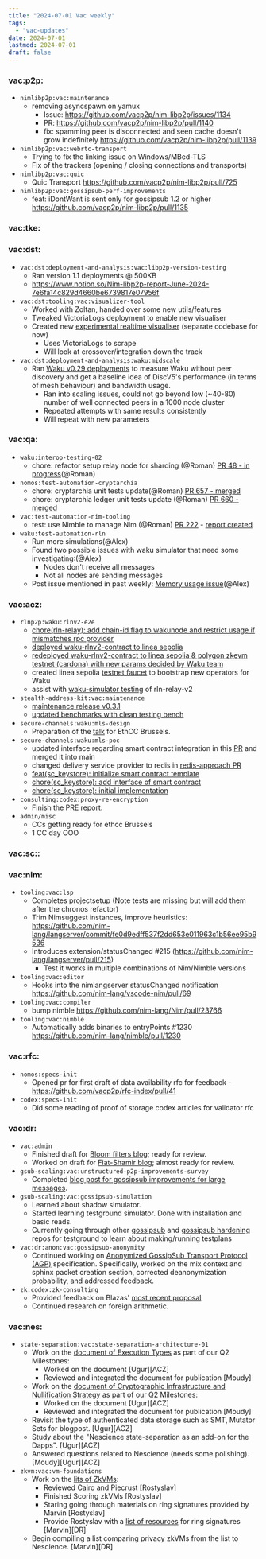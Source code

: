 ```yaml
---
title: "2024-07-01 Vac weekly"
tags:
  - "vac-updates"
date: 2024-07-01
lastmod: 2024-07-01
draft: false
---
```


### vac:p2p:
- `nimlibp2p:vac:maintenance`
  - removing asyncspawn on yamux
    - Issue: https://github.com/vacp2p/nim-libp2p/issues/1134
    - PR: https://github.com/vacp2p/nim-libp2p/pull/1140
    - fix: spamming peer is disconnected and seen cache doesn't grow indefinitely https://github.com/vacp2p/nim-libp2p/pull/1139
- `nimlibp2p:vac:webrtc-transport`
  - Trying to fix the linking issue on Windows/MBed-TLS
  - Fix of the trackers (opening / closing connections and transports)
- `nimlibp2p:vac:quic`
    - Quic Transport https://github.com/vacp2p/nim-libp2p/pull/725
- `nimlibp2p:vac:gossipsub-perf-improvements`
    - feat: iDontWant is sent only for gossipsub 1.2 or higher https://github.com/vacp2p/nim-libp2p/pull/1135

### vac:tke:

### vac:dst:
- `vac:dst:deployment-and-analysis:vac:libp2p-version-testing`
    - Ran version 1.1 deployments @ 500KB
    - https://www.notion.so/Nim-libp2p-report-June-2024-7e6fa14c829d4660be6739817e07956f
- `vac:dst:tooling:vac:visualizer-tool`
    - Worked with Zoltan, handed over some new utils/features
    - Tweaked VictoriaLogs deployment to enable new visualiser
    - Created new [experimental realtime visualiser](https://github.com/vacp2p/nodejs-visualiser) (separate codebase for now)
        - Uses VictoriaLogs to scrape
        - Will look at crossover/integration down the track
- `vac:dst:deployment-and-analysis:waku:midscale`
    - Ran [Waku v0.29 deployments](https://www.notion.so/2036-4bf142edb56e43dfa26e117a6f9b0415) to measure Waku without peer discovery and get a baseline idea of DiscV5's performance (in terms of mesh behaviour) and bandwidth usage.
        - Ran into scaling issues, could not go beyond low (~40-80) number of well connected peers in a 1000 node cluster
        - Repeated attempts with same results consistently
        - Will repeat with new parameters

### vac:qa:
- `waku:interop-testing-02`
    - chore: refactor setup relay node for sharding (@Roman)
    [PR 48 - in progress](https://github.com/waku-org/waku-interop-tests/pull/48)(@Roman)
- `nomos:test-automation-cryptarchia`
    - chore: cryptarchia unit tests update(@Roman)
    [PR 657 - merged](https://github.com/logos-co/nomos-node/pull/657) 
    - chore: cryptarchia ledger unit tests update (@Roman)
    [PR 660 - merged](https://github.com/logos-co/nomos-node/pull/660)  
- `vac:test-automation-nim-tooling`
    - test: use Nimble to manage Nim (@Roman)
    [PR 222](https://github.com/status-im/nim-stew/pull/222) - [report created](https://www.notion.so/Nim-Tooling-Test-Reports-7b25687860ae41afaa2d4f22af8d07f1)
- `waku:test-automation-rln`
    - Run more simulations(@Alex)
    - Found two possible issues with waku simulator that need some investigating:(@Alex)
        - Nodes don't receive all messages
        - Not all nodes are sending messages
    - Post issue mentioned in past weekly: [Memory usage issue](https://github.com/waku-org/waku-simulator/issues/76)(@Alex)

### vac:acz:
- `rlnp2p:waku:rlnv2-e2e`
    - [chore(rln-relay): add chain-id flag to wakunode and restrict usage if mismatches rpc provider](https://github.com/waku-org/nwaku/pull/2858)
    - [deployed waku-rlnv2-contract to linea sepolia](https://github.com/waku-org/waku-rlnv2-contract/commit/28a8cc00b5a25a111add03ea36aeb64a30e8387b)
    - [redeployed waku-rlnv2-contract to linea sepolia & polygon zkevm testnet (cardona) with new params decided by Waku team](https://github.com/waku-org/waku-rlnv2-contract/commit/64df4593c6a14e43b8b0e9b396d2f4772bb08b34)
    - created linea sepolia [testnet faucet](https://faucet.rymnc.com) to bootstrap new operators for Waku 
    - assist with [waku-simulator testing](https://github.com/waku-org/pm/issues/168) of rln-relay-v2
- `stealth-address-kit:vac:maintenance`
    - [maintenance release v0.3.1](https://github.com/vacp2p/stealth-address-kit/pull/22)
    - [updated benchmarks with clean testing bench](https://github.com/vacp2p/stealth-address-kit/commit/e93df1e53cda495a505d2c4b69afff4084f9d292)
- `secure-channels:waku:mls-design`
    - Preparation of the [talk](https://docs.google.com/presentation/d/1XxHiah4vQd0uEXr0glSiqHaiTShDBsJiNhAZhL7kjbM/edit?pli=1#slide=id.g157ea0519b8_0_104) for EthCC Brussels.
- `secure-channels:waku:mls-poc`
    - updated interface regarding smart contract integration in this [PR](https://github.com/vacp2p/de-mls/pull/7) and merged it into main
    - changed delivery service provider to redis in [redis-approach PR](https://github.com/vacp2p/de-mls/pull/11)
    - [feat(sc_keystore): initialize smart contract template](https://github.com/vacp2p/de-mls/pull/8)
    - [chore(sc_keystore): add interface of smart contract](https://github.com/vacp2p/de-mls/commit/c14b0a1a9ff29c357c7d35da3a78a1153b3f9464)
    - [chore(sc_keystore): initial implementation](https://github.com/vacp2p/de-mls/pull/10)
- `consulting:codex:proxy-re-encryption`
    - Finish the PRE [report](https://www.notion.so/On-plausible-deniability-PRE-ABE-IBE-and-RABE-87c6fef92df946fcbc1327d51d936ce1).
- `admin/misc`
    - CCs getting ready for ethcc Brussels
    - 1 CC day OOO

### vac:sc::

### vac:nim:
- `tooling:vac:lsp`
  - Completes projectsetup (Note tests are missing but will add them after the chronos refactor)
  - Trim Nimsuggest instances, improve heuristics: https://github.com/nim-lang/langserver/commit/fe0d9edff537f2dd653e011963c1b56ee95b9536
  - Introduces extension/statusChanged #215 (https://github.com/nim-lang/langserver/pull/215)
    - Test it works in multiple combinations of Nim/Nimble versions
- `tooling:vac:editor`
    - Hooks into the nimlangserver statusChanged notification https://github.com/nim-lang/vscode-nim/pull/69
- `tooling:vac:compiler`
  - bump nimble https://github.com/nim-lang/Nim/pull/23766
- `tooling:vac:nimble`
  - Automatically adds binaries to entryPoints #1230 https://github.com/nim-lang/nimble/pull/1230

### vac:rfc:
- `nomos:specs-init`
    - Opened pr for first draft of data availability rfc for feedback - https://github.com/vacp2p/rfc-index/pull/41
- `codex:specs-init`
    - Did some reading of proof of storage codex articles for validator rfc 

### vac:dr:
- `vac:admin`
    - Finished draft for [Bloom filters blog](https://github.com/vacp2p/vac.dev/pull/146); ready for review.
    - Worked on draft for [Fiat-Shamir blog](https://github.com/vacp2p/vac.dev/pull/147); almost ready for review.
- `gsub-scaling:vac:unstructured-p2p-improvements-survey`
  - Completed [blog post for gossipsub improvements for large messages](https://github.com/vacp2p/vac.dev/pull/145).
- `gsub-scaling:vac:gossipsub-simulation`
  - Learned about shadow simulator.
  - Started learning testground simulator. Done with installation and basic reads. 
  - Currently going through other [gossipsub](https://github.com/sigp/gossipsub-testground) and [gossipsub hardening](https://github.com/libp2p/gossipsub-hardening) repos for testground to learn about making/running testplans 
- `vac:dr:anon:vac:gossipsub-anonymity`
    - Continued working on [Anonymized GossipSub Transport Protocol (AGP)](https://www.notion.so/Anonymized-GossipSub-Transport-Protocol-AGTP-Wip-cbcbcd6067b347bb812041bce9c110ce) specification. Specifically, worked on the mix context and sphinx packet creation section, corrected deanonymization probability, and addressed feedback.
-  `zk:codex:zk-consulting`
    -  Provided feedback on Blazas' [most recent proposal](https://hackmd.io/M6uwhb0eQh2bIh5_O6AX7Q)
    -  Continued research on foreign arithmetic.

### vac:nes:
- `state-separation:vac:state-separation-architecture-01`
    - Work on the [document of Execution Types](https://notes.status.im/s/5NsmY46LB) as part of our Q2 Milestones:
        - Worked on the document [Ugur][ACZ]
        - Reviewed and integrated the document for publication [Moudy]
    - Work on the [document of Cryptographic Infrastructure and Nullification Strategy](https://notes.status.im/s/p9UuEzVpr) as part of our Q2 Milestones:
        - Worked on the document [Ugur][ACZ]
        - Reviewed and integrated the document for publication [Moudy]
    - Revisit the type of authenticated data storage such as SMT, Mutator Sets for blogpost. [Ugur][ACZ]
	- Study about the "Nescience state-separation as an add-on for the Dapps". [Ugur][ACZ]
	-  Answered questions related to Nescience (needs some polishing). [Moudy][Ugur][ACZ]
- `zkvm:vac:vm-foundations`
    - Work on the [lits of ZkVMs](https://notes.status.im/ugF2lAAKTuG_t5PcdWwuwg):
        - Reviewed Cairo and Piecrust [Rostyslav]
        - Finished Scoring zkVMs [Rostyslav]
        - Staring going through materials on ring signatures provided by Marvin [Rostyslav]
        - Provide Rostyslav with a [list of resources](https://discord.com/channels/864066763682218004/1243517921683177575/1256218203655376916) for ring signatures [Marvin][DR]
    - Begin compiling a list comparing privacy zkVMs from the list to Nescience. [Marvin][DR]

